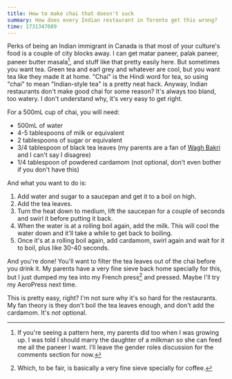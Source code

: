 ```yaml
---
title: How to make chai that doesn't suck
summary: How does every Indian restaurant in Toronto get this wrong?
time: 1731347089
---
```


Perks of being an Indian immigrant in Canada is that most of your culture's food is a couple of city blocks away. I can get matar paneer, palak paneer, paneer butter masala[^1], and stuff like that pretty easily here. But sometimes you want tea. Green tea and earl grey and whatever are cool, but you want tea like they made it at home. "Chai" is the Hindi word for tea, so using "chai" to mean "Indian-style tea" is a pretty neat hack. Anyway, Indian restaurants don't make good chai for some reason? It's always too bland, too watery. I don't understand why, it's very easy to get right.

For a 500mL cup of chai, you will need:

* 500mL of water
* 4-5 tablespoons of milk or equivalent
* 2 tablespoons of sugar or equivalent
* 3/4 tablespoon of black tea leaves (my parents are a fan of [Wagh Bakri](https://www.walmart.ca/en/ip/wagh-bakri-premium-tea/6000197913228) and I can't say I disagree)
* 1/4 tablespoon of powdered cardamom (not optional, don't even bother if you don't have this)

And what you want to do is:

1. Add water and sugar to a saucepan and get it to a boil on high.
2. Add the tea leaves.
3. Turn the heat down to medium, lift the saucepan for a couple of seconds and swirl it before putting it back.
4. When the water is at a rolling boil again, add the milk. This will cool the water down and it'll take a while to get back to boiling.
5. Once it's at a rolling boil again, add cardamom, swirl again and wait for it to boil, plus like 30-40 seconds.

And you're done! You'll want to filter the tea leaves out of the chai before you drink it. My parents have a very fine sieve back home specially for this, but I just dumped my tea into my French press[^2] and pressed. Maybe I'll try my AeroPress next time.

This is pretty easy, right? I'm not sure why it's so hard for the restaurants. My fan theory is they don't boil the tea leaves enough, and don't add the cardamom. It's *not* optional.

[^1]: If you're seeing a pattern here, my parents did too when I was growing up. I was told I should marry the daughter of a milkman so she can feed me all the paneer I want. I'll leave the gender roles discussion for the comments section for now.[^3]

[^2]: Which, to be fair, is basically a very fine sieve specially for coffee.

[^3]: Yes, I know I don't have a commments section.
